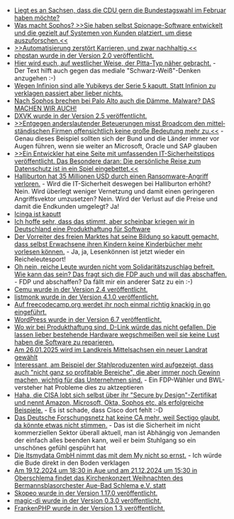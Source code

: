 * [Liegt es an Sachsen, dass die CDU gern die Bundestagswahl im Februar haben möchte?](https://blog.fefe.de/?ts=99cf85b7)
* [Was macht Sophos? >>Sie haben selbst Spionage-Software entwickelt und die gezielt auf Systemen von Kunden platziert, um diese auszuforschen.<<](https://blog.fefe.de/?ts=99ce1acd)
* [>>Automatisierung zerstört Karrieren, und zwar nachhaltig.<<](https://blog.fefe.de/?ts=99d12e9c)
* [phpstan wurde in der Version 2.0 veröffentlicht.](https://github.com/phpstan/phpstan/releases/tag/2.0.0)
* [Hier wird euch, auf westlicher Weise, der Pitta-Typ näher gebracht.](https://www.zauber-kraut.de/ayurveda-typen-pitta-typ) - Der Text hilft auch gegen das mediale "Schwarz-Weiß"-Denken anzugehen :-)
* [Wegen Infinion sind alle Yubikeys der Serie 5 kaputt. Statt Infinion zu verklagen passiert aber lieber nichts.](https://blog.fefe.de/?ts=99ccc8dc)
* [Nach Sophos brechen bei Palo Alto auch die Dämme. Malware? DAS MACHEN WIR AUCH!](https://blog.fefe.de/?ts=99ccc177)
* [DXVK wurde in der Version 2.5 veröffentlicht.](https://www.phoronix.com/news/DXVK-2.5-Released)
* [>>Entgegen anderslautender Beteuerungen misst Broadcom den mittel­ständischen Firmen offensichtlich keine große Bedeutung mehr zu.<<](https://www.windowspro.de/wolfgang-sommergut/broadcom-positioniert-vmware-gegen-public-clouds-kuendigt-advanced-services-fuer) - Genau dieses Beispiel sollten sich der Bund und die Länder immer vor Augen führen, wenn sie weiter an Microsoft, Oracle und SAP glauben
* [>>Ein Entwickler hat eine Seite mit umfassenden IT-Sicherheitstipps veröffentlicht. Das Besondere daran: Die persönliche Reise zum Datenschutz ist in ein Spiel eingebettet.<<](https://netzpolitik.org/2024/smartphone-dont-spy-spielerischer-datenschutz/)
* [Halliburton hat 35 Millionen USD durch einen Ransomware-Angriff verloren.](https://www.bleepingcomputer.com/news/security/halliburton-reports-35-million-loss-after-ransomware-attack/) - Wird die IT-Sicherheit deswegen bei Halliburton erhöht? Nein. Wird überlegt weniger Vernetzung und damit einen geringeren Angriffsvektor umzusetzen? Nein. Wird der Verlust auf die Preise und damit die Endkunden umgelegt? Ja!
* [Icinga ist kaputt](https://blog.fefe.de/?ts=99caa11b)
* [Ich hoffe sehr, dass das stimmt, aber scheinbar kriegen wir in Deutschland eine Produkthaftung für Software](https://blog.fefe.de/?ts=99cd9f98)
* [Der Vorreiter des freien Marktes hat seine Bildung so kaputt gemacht, dass selbst Erwachsene ihren Kindern keine Kinderbücher mehr vorlesen können.](https://blog.fefe.de/?ts=99cde53d) - Ja, ja, Lesenkönnen ist jetzt wieder ein Reicheleutesport!
* [Oh nein, reiche Leute wurden nicht vom Solidaritätszuschlag befreit. Wie kann das sein? Das fragt sich die FDP auch und will das abschaffen.](https://blog.fefe.de/?ts=99cde5fc) - FDP und abschaffen? Da fällt mir ein anderer Satz zu ein :-)
* [Cemu wurde in der Version 2.4 veröffentlicht.](https://github.com/cemu-project/Cemu/releases/tag/v2.4)
* [listmonk wurde in der Version 4.1.0 veröffentlicht.](https://github.com/knadh/listmonk/releases/tag/v4.1.0)
* [Auf freecodecamp.org werdet ihr noch einmal richtig knackig in go eingeführt.](https://www.freecodecamp.org/news/key-golang-concepts-for-beginner-go-devs/)
* [WordPress wurde in der Version 6.7 veröffentlicht.](https://wordpress.org/news/2024/11/rollins/)
* [Wo wir bei Produkthaftung sind, D-Link würde das nicht gefallen. Die lassen lieber bestehende Hardware wegschmeißen weil sie keine Lust haben die Software zu reparieren.](https://www.bleepingcomputer.com/news/security/d-link-wont-fix-critical-bug-in-60-000-exposed-eol-modems/)
* [Am 26.01.2025 wird im Landkreis Mittelsachsen ein neuer Landrat gewählt](https://www.freie-waehler-mittelsachsen.de/index.php/52-neues-design-4)
* [Interessant, am Beispiel der Stahlproduzenten wird aufgezeigt, dass auch "nicht ganz so profitable Bereiche", die aber immer noch Gewinn machen, wichtig für das Unternehmen sind.](https://blog.fefe.de/?ts=99cb8483) - Ein FDP-Wähler und BWL-versteher hat Probleme dies zu aktzeptieren
* [Haha, die CISA lobt sich selbst über ihr "Secure by Design"-Zertifikat und nennt Amazon, Microsoft, Okta, Sophos etc. als erfolgreiche Beispiele.](https://blog.fefe.de/?ts=99cbe20c) - Es ist schade, dass Cisco dort fehlt :-D
* [Das Deutsche Forschungsnetz hat keine CA mehr, weil Sectigo glaubt, da könnte etwas nicht stimmen.](https://blog.fefe.de/?ts=99cbde9a) - Das ist die Sicherheit im nicht kommerziellen Sektor überall aktuell, man ist Abhängig von Jemanden der einfach alles beenden kann, weil er beim Stuhlgang so ein unschönes gefühl gespührt hat
* [Die Itsmydata GmbH nimmt das mit dem My nicht so ernst.](https://www.borncity.com/blog/2024/11/13/itsmydata-wittmann-ruft-bonitaeten-von-schufa-co-ab/) - Ich würde die Bude direkt in den Boden verklagen
* [Am 19.12.2024 um 18:30 in Aue und am 21.12.2024 um 15:30 in Oberschlema findet das Kirchenkonzert Weihnachten des Bermannsblasorchester Aue-Bad Schlema e.V. statt](https://knappenverein.de/weihnachtskonzerte-des-bergmannsblasorchesters-aue-bad-schlema/)
* [Skopeo wurde in der Version 1.17.0 veröffentlicht.](https://github.com/containers/skopeo/releases/tag/v1.17.0)
* [magic-di wurde in der Version 0.3.0 veröffentlicht.](https://github.com/woltapp/magic-di/releases/tag/0.3.0)
* [FrankenPHP wurde in der Version 1.3 veröffentlicht.](https://github.com/dunglas/frankenphp/releases/tag/v1.3.0)
